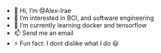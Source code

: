 - 👋 Hi, I’m @Alex-Irae
- 👀 I’m interested in BCI, and software engineering
- 🌱 I’m currently learning docker and tensorflow
- 📫 Send me an email
- ⚡ Fun fact: I dont dislike what I do 😃

<!---
Alex-Irae/Alex-Irae is a ✨ special ✨ repository because its `README.md` (this file) appears on your GitHub profile.
You can click the Preview link to take a look at your changes.
--->
